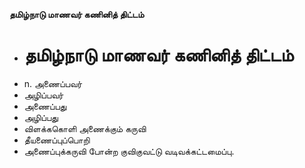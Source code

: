 **தமிழ்நாடு மாணவர் கணினித் திட்டம்**
- # தமிழ்நாடு மாணவர் கணினித் திட்டம்
- n. அணைப்பவர்
- அழிப்பவர்
- அணைப்பது
- அழிப்பது
- விளக்ககொளி அணைக்கும் கருவி
- தீயணைப்புப்பொறி
- அணைப்புக்கருவி போன்ற குவிகுவட்டு வடிவக்கட்டமைப்பு.

